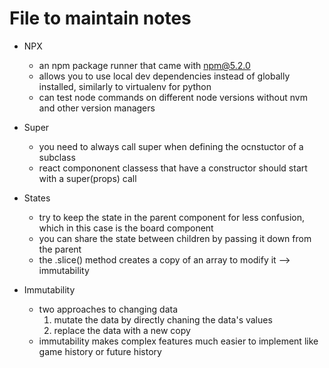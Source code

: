 # File to maintain notes

- NPX
  - an npm package runner that came with npm@5.2.0
  - allows you to use local dev dependencies instead of globally installed, similarly to virtualenv for python
  - can test node commands on different node versions without nvm and other version managers

- Super
  - you need to always call super when defining the ocnstuctor of a subclass
  - react compononent classess that have a constructor should start with a super(props) call
  
- States
  - try to keep the state in the parent component for less confusion, which in this case is the board component
  - you can share the state between children by passing it down from the parent
  - the .slice() method creates a copy of an array to modify it --> immutability

- Immutability
  - two approaches to changing data
    1. mutate the data by directly chaning the data's values
    2. replace the data with a new copy
  - immutability makes complex features much easier to implement like game history or future history
  